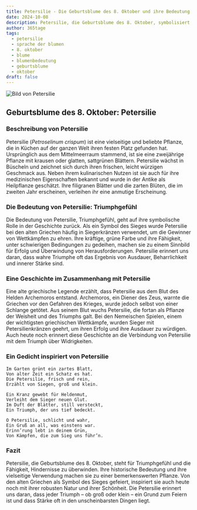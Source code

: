 ```yaml
---
title: Petersilie - Die Geburtsblume des 8. Oktober und ihre Bedeutung
date: 2024-10-08
description: Petersilie, die Geburtsblume des 8. Oktober, symbolisiert Triumphgefühl. Erfahre mehr über ihre Geschichte, Bedeutung und Symbolik in der Sprache der Blumen.
author: 365tage
tags:
  - petersilie
  - sprache der blumen
  - 8. oktober
  - blume
  - blumenbedeutung
  - geburtsblume
  - oktober
draft: false
---
```


![Bild von Petersilie](https://cdn.pixabay.com/photo/2022/06/05/13/57/cow-parsley-7244120_640.jpg#center)


## Geburtsblume des 8. Oktober: Petersilie

### Beschreibung von Petersilie

Petersilie (_Petroselinum crispum_) ist eine vielseitige und beliebte Pflanze, die in Küchen auf der ganzen Welt ihren festen Platz gefunden hat. Ursprünglich aus dem Mittelmeerraum stammend, ist sie eine zweijährige Pflanze mit krausen oder glatten, sattgrünen Blättern. Petersilie wächst in Büscheln und zeichnet sich durch ihren frischen, leicht würzigen Geschmack aus. Neben ihrem kulinarischen Nutzen ist sie auch für ihre medizinischen Eigenschaften bekannt und wurde in der Antike als Heilpflanze geschätzt. Ihre filigranen Blätter und die zarten Blüten, die im zweiten Jahr erscheinen, verleihen ihr eine anmutige Erscheinung.

### Die Bedeutung von Petersilie: Triumphgefühl

Die Bedeutung von Petersilie, Triumphgefühl, geht auf ihre symbolische Rolle in der Geschichte zurück. Als ein Symbol des Sieges wurde Petersilie bei den alten Griechen häufig in Siegerkränzen verwendet, um die Gewinner von Wettkämpfen zu ehren. Ihre kräftige, grüne Farbe und ihre Fähigkeit, unter schwierigen Bedingungen zu gedeihen, machen sie zu einem Sinnbild für Erfolg und Überwindung von Herausforderungen. Petersilie erinnert uns daran, dass wahre Triumphe oft das Ergebnis von Ausdauer, Beharrlichkeit und innerer Stärke sind.

### Eine Geschichte im Zusammenhang mit Petersilie

Eine alte griechische Legende erzählt, dass Petersilie aus dem Blut des Helden Archemoros entstand. Archemoros, ein Diener des Zeus, warnte die Griechen vor den Gefahren des Krieges, wurde jedoch selbst von einer Schlange getötet. Aus seinem Blut wuchs Petersilie, die fortan als Pflanze der Weisheit und des Triumphs galt. Bei den Nemeischen Spielen, einem der wichtigsten griechischen Wettkämpfe, wurden Sieger mit Petersilienkränzen geehrt, um ihren Erfolg und ihre Ausdauer zu würdigen. Auch heute noch erinnert diese Geschichte an die Verbindung von Petersilie mit dem Triumph über Widrigkeiten.

### Ein Gedicht inspiriert von Petersilie

```
Im Garten grünt ein zartes Blatt,  
Von alter Zeit ein Schatz es hat.  
Die Petersilie, frisch und rein,  
Erzählt von Siegen, groß und klein.  

Ein Kranz gewebt für Heldenmut,  
Verleiht dem Sieger neuen Glut.  
Im Duft der Blätter, still versteckt,  
Ein Triumph, der uns tief bedeckt.  

O Petersilie, schlicht und wahr,  
Ein Gruß an all, was einstens war.  
Erinn’rung lebt in deinem Grün,  
Von Kämpfen, die zum Sieg uns führ’n.  
```

### Fazit

Petersilie, die Geburtsblume des 8. Oktober, steht für Triumphgefühl und die Fähigkeit, Hindernisse zu überwinden. Ihre historische Bedeutung und ihre vielseitige Verwendung machen sie zu einer bemerkenswerten Pflanze. Von den alten Griechen als Symbol des Sieges gefeiert, inspiriert sie auch heute noch mit ihrer robusten Natur und ihrer Schönheit. Die Petersilie erinnert uns daran, dass jeder Triumph – ob groß oder klein – ein Grund zum Feiern ist und dass Stärke oft in den unscheinbarsten Dingen liegt.